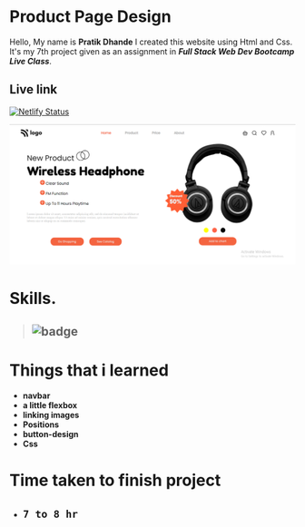 # Product Page Design

 Hello, My name is __Pratik Dhande__
I created this website using Html and Css. It's my 7th project given as an assignment in **_Full Stack Web Dev Bootcamp  Live Class_**. 

## Live link

[![Netlify Status](https://api.netlify.com/api/v1/badges/0d9fcae7-4315-46ac-884d-41ca7969c9a1/deploy-status)]()


![WebPage](./proct7.png)


 # Skills.

 >  ## ![badge](https://img.shields.io/badge/Skills-HTML%2FCSS-blue)


# Things that i learned
- __navbar__
- __a little flexbox__
- __linking images__
- __Positions__
- __button-design__
- __Css__

# Time taken to finish project

- ## `7 to 8 hr` 